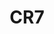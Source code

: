 ---
title: CR7
description: Pixel art of one of the best footballers of the last few decades.
pubDate: 2024-12-01
image: '../../assets/sidequests/cr7.webp'
---